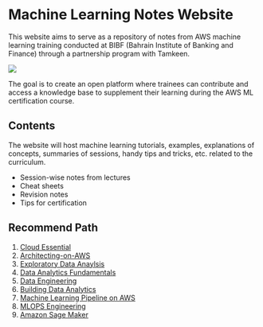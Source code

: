 # Machine Learning Notes Website 

This website aims to serve as a repository of notes from AWS machine learning training conducted at BIBF (Bahrain Institute of Banking and Finance) through a partnership program with Tamkeen. 


![](attachments/1701972657370_Page_4_Image_0001.png)
  
  

The goal is to create an open platform where trainees can contribute and access a knowledge base to supplement their learning during the AWS ML certification course.




## Contents

The website will host machine learning tutorials, examples, explanations of concepts, summaries of sessions, handy tips and tricks, etc. related to the curriculum.

- Session-wise notes from lectures
- Cheat sheets  
- Revision notes
- Tips for certification


## Recommend Path 

1. [Cloud Essential](Cloud%20Essential.md)
1. [Architecting-on-AWS](Architecting-on-AWS.md)
1. [Exploratory Data Anaylsis](Exploratory%20Data%20Anaylis)
1.  [Data Analytics Fundamentals](Data%20Analytics%20Fundamentals.md)
1. [Data Engineering](Data%20Engineering.md)
1. [Building Data Analytics](Building%20Data%20Analytics.md)
1. [Machine Learning Pipeline on AWS](Machine%20Learning%20Pipeline%20on%20AWS.md)
1.  [MLOPS Engineering](MLOPS%20Engineering.md)
1.  [Amazon Sage Maker](Amazon%20Sage%20Maker.md)




 
